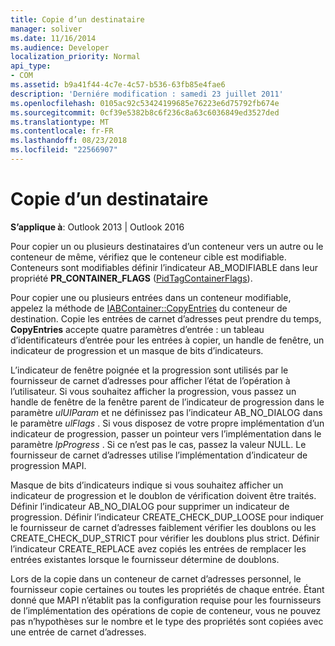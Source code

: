 ```yaml
---
title: Copie d’un destinataire
manager: soliver
ms.date: 11/16/2014
ms.audience: Developer
localization_priority: Normal
api_type:
- COM
ms.assetid: b9a41f44-4c7e-4c57-b536-63fb85e4fae6
description: 'Derniére modification : samedi 23 juillet 2011'
ms.openlocfilehash: 0105ac92c53424199685e76223e6d75792fb674e
ms.sourcegitcommit: 0cf39e5382b8c6f236c8a63c6036849ed3527ded
ms.translationtype: MT
ms.contentlocale: fr-FR
ms.lasthandoff: 08/23/2018
ms.locfileid: "22566907"
---
```

# <a name="copying-a-recipient"></a>Copie d’un destinataire

  
  
**S’applique à**: Outlook 2013 | Outlook 2016 
  
Pour copier un ou plusieurs destinataires d’un conteneur vers un autre ou le conteneur de même, vérifiez que le conteneur cible est modifiable. Conteneurs sont modifiables définir l’indicateur AB_MODIFIABLE dans leur propriété **PR_CONTAINER_FLAGS** ([PidTagContainerFlags](pidtagcontainerflags-canonical-property.md)).
  
Pour copier une ou plusieurs entrées dans un conteneur modifiable, appelez la méthode de [IABContainer::CopyEntries](iabcontainer-copyentries.md) du conteneur de destination. Copie les entrées de carnet d’adresses peut prendre du temps, **CopyEntries** accepte quatre paramètres d’entrée : un tableau d’identificateurs d’entrée pour les entrées à copier, un handle de fenêtre, un indicateur de progression et un masque de bits d’indicateurs. 
  
L’indicateur de fenêtre poignée et la progression sont utilisés par le fournisseur de carnet d’adresses pour afficher l’état de l’opération à l’utilisateur. Si vous souhaitez afficher la progression, vous passez un handle de fenêtre de la fenêtre parent de l’indicateur de progression dans le paramètre _ulUIParam_ et ne définissez pas l’indicateur AB_NO_DIALOG dans le paramètre _ulFlags_ . Si vous disposez de votre propre implémentation d’un indicateur de progression, passer un pointeur vers l’implémentation dans le paramètre _lpProgress_ . Si ce n’est pas le cas, passez la valeur NULL. Le fournisseur de carnet d’adresses utilise l’implémentation d’indicateur de progression MAPI. 
  
Masque de bits d’indicateurs indique si vous souhaitez afficher un indicateur de progression et le doublon de vérification doivent être traités. Définir l’indicateur AB_NO_DIALOG pour supprimer un indicateur de progression. Définir l’indicateur CREATE_CHECK_DUP_LOOSE pour indiquer le fournisseur de carnet d’adresses faiblement vérifier les doublons ou les CREATE_CHECK_DUP_STRICT pour vérifier les doublons plus strict. Définir l’indicateur CREATE_REPLACE avez copiés les entrées de remplacer les entrées existantes lorsque le fournisseur détermine de doublons. 
  
Lors de la copie dans un conteneur de carnet d’adresses personnel, le fournisseur copie certaines ou toutes les propriétés de chaque entrée. Étant donné que MAPI n’établit pas la configuration requise pour les fournisseurs de l’implémentation des opérations de copie de conteneur, vous ne pouvez pas n’hypothèses sur le nombre et le type des propriétés sont copiées avec une entrée de carnet d’adresses.
  

